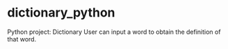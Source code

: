 # dictionary_python
Python project: Dictionary
User can input a word to obtain the definition of that word. 
